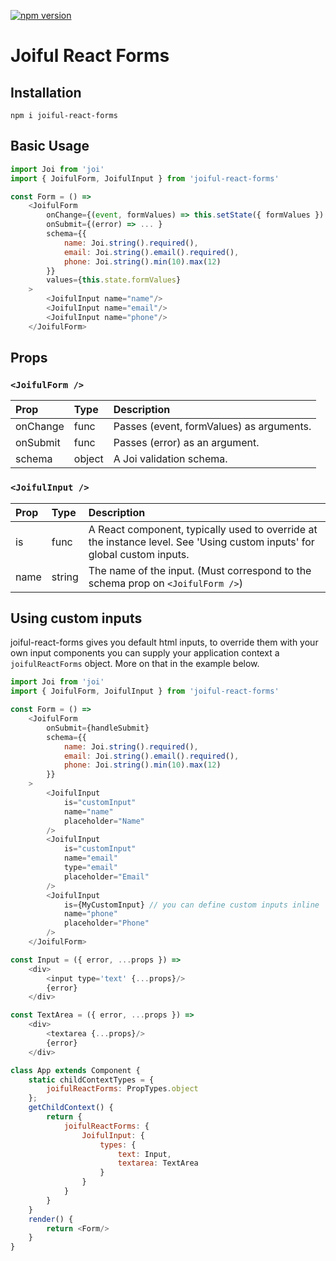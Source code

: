 [![npm version](https://badge.fury.io/js/joiful-react-forms.svg)](https://badge.fury.io/js/joiful-react-forms)

# Joiful React Forms

## Installation
`npm i joiful-react-forms`

## Basic Usage
```javascript
import Joi from 'joi'
import { JoifulForm, JoifulInput } from 'joiful-react-forms'

const Form = () =>
    <JoifulForm
        onChange={(event, formValues) => this.setState({ formValues }) }
        onSubmit={(error) => ... } 
        schema={{
            name: Joi.string().required(),
            email: Joi.string().email().required(),
            phone: Joi.string().min(10).max(12)
        }}
        values={this.state.formValues}
    >
        <JoifulInput name="name"/>
        <JoifulInput name="email"/>
        <JoifulInput name="phone"/>
    </JoifulForm>
```

## Props
### `<JoifulForm />`
| Prop         | Type   | Description                              |
| :----------- | :----- | :--------------------------------------- |
| onChange     | func   | Passes (event, formValues) as arguments. |
| onSubmit     | func   | Passes (error) as an argument.           |
| schema       | object | A Joi validation schema.                 |

### `<JoifulInput />`
| Prop          | Type                      | Description                                                             |
| :------------ | :------------------------ | :---------------------------------------------------------------------- |
| is            | func                      | A React component, typically used to override at the instance level. See 'Using custom inputs' for global custom inputs.|
| name          | string                    | The name of the input. (Must correspond to the schema prop on `<JoifulForm />`)|

## Using custom inputs
joiful-react-forms gives you default html inputs, to override them with your own input components you can supply your application context a `joifulReactForms` object. More on that in the example below.

```javascript
import Joi from 'joi'
import { JoifulForm, JoifulInput } from 'joiful-react-forms'

const Form = () =>
    <JoifulForm
        onSubmit={handleSubmit}
        schema={{
            name: Joi.string().required(),
            email: Joi.string().email().required(),
            phone: Joi.string().min(10).max(12)
        }}
    >
        <JoifulInput
            is="customInput"
            name="name"
            placeholder="Name"
        />
        <JoifulInput
            is="customInput"
            name="email"
            type="email"
            placeholder="Email"
        />
        <JoifulInput
            is={MyCustomInput} // you can define custom inputs inline
            name="phone"
            placeholder="Phone"
        />
    </JoifulForm>

const Input = ({ error, ...props }) =>
    <div>
        <input type='text' {...props}/>
        {error}
    </div>

const TextArea = ({ error, ...props }) =>
    <div>
        <textarea {...props}/>
        {error}
    </div>

class App extends Component {
    static childContextTypes = {
        joifulReactForms: PropTypes.object
    };
    getChildContext() {
        return {
            joifulReactForms: {
                JoifulInput: {
                    types: {
                        text: Input,
                        textarea: TextArea
                    }
                }
            }
        }
    }
    render() {
        return <Form/>
    }
}
```
